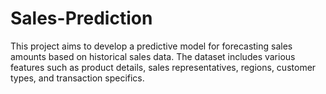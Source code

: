 # Sales-Prediction
This project aims to develop a predictive model for forecasting sales amounts based on historical sales data. The dataset includes various features such as product details, sales representatives, regions, customer types, and transaction specifics.
